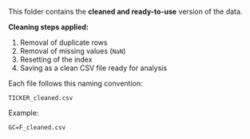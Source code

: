 This folder contains the **cleaned and ready-to-use** version of the data.  

**Cleaning steps applied:**
1. Removal of duplicate rows  
2. Removal of missing values (`NaN`)  
3. Resetting of the index  
4. Saving as a clean CSV file ready for analysis

Each file follows this naming convention:
```
TICKER_cleaned.csv
```

Example:
```
GC=F_cleaned.csv
```

